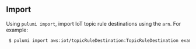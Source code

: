 

## Import

Using `pulumi import`, import IoT topic rule destinations using the `arn`. For example:

```sh
 $ pulumi import aws:iot/topicRuleDestination:TopicRuleDestination example arn:aws:iot:us-west-2:123456789012:ruledestination/vpc/2ce781c8-68a6-4c52-9c62-63fe489ecc60
```
 